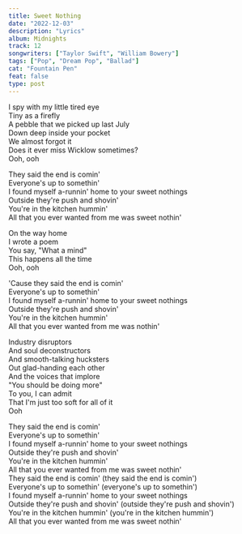 ```yaml
---
title: Sweet Nothing
date: "2022-12-03"
description: "Lyrics"
album: Midnights
track: 12
songwriters: ["Taylor Swift", "William Bowery"]
tags: ["Pop", "Dream Pop", "Ballad"]
cat: "Fountain Pen"
feat: false
type: post
---
```


<p className="verse-one">
I spy with my little tired eye <br />
Tiny as a firefly <br />
A pebble that we picked up last July <br />
Down deep inside your pocket <br />
We almost forgot it <br />
Does it ever miss Wicklow sometimes? <br />
Ooh, ooh <br />
</p>
<p className="chorus">
They said the end is comin' <br />
Everyone's up to somethin' <br />
I found myself a-runnin' home to your sweet nothings <br />
Outside they're push and shovin' <br />
You're in the kitchen hummin' <br />
All that you ever wanted from me was sweet nothin' <br />
</p>
<p className="verse-two">
On the way home <br />
I wrote a poem <br />
You say, "What a mind" <br />
This happens all the time <br />
Ooh, ooh <br />
</p>
<p className="chorus">
'Cause they said the end is comin' <br />
Everyone's up to somethin' <br />
I found myself a-runnin' home to your sweet nothings <br />
Outside they're push and shovin' <br />
You're in the kitchen hummin' <br />
All that you ever wanted from me was nothin' <br />
</p>
<p className="bridge">
Industry disruptors <br />
And soul deconstructors <br />
And smooth-talking hucksters <br />
Out glad-handing each other <br />
And the voices that implore <br />
"You should be doing more" <br />
To you, I can admit <br />
That I'm just too soft for all of it <br />
Ooh <br />
</p>
<p className="chorus">
They said the end is comin' <br />
Everyone's up to somethin' <br />
I found myself a-runnin' home to your sweet nothings <br />
Outside they're push and shovin' <br />
You're in the kitchen hummin' <br />
All that you ever wanted from me was sweet nothin' <br />
They said the end is comin' (they said the end is comin') <br />
Everyone's up to somethin' (everyone's up to somethin') <br />
I found myself a-runnin' home to your sweet nothings <br />
Outside they're push and shovin' (outside they're push and shovin') <br />
You're in the kitchen hummin' (you're in the kitchen hummin') <br />
All that you ever wanted from me was sweet nothin' <br />
</p>
